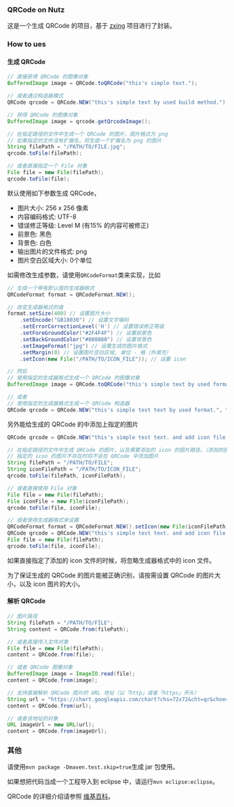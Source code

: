 ### QRCode on Nutz

这是一个生成 QRCode 的项目，基于 [zxing](http://code.google.com/p/zxing/) 项目进行了封装。

### How to ues

#### 生成 QRCode

```java
// 直接获得 QRCode 的图像对象
BufferedImage image = QRCode.toQRCode("this's simple text.");

// 或者通过构造器模式
QRCode qrcode = QRCode.NEW("this's simple text by used build method.");

// 获得 QRCode 的图像对象
BufferedImage image = qrcode.getQrcodeImage();

// 在指定路径的文件中生成一个 QRCode 的图片，图片格式为 png
// 如果指定的文件没有扩展名，将生成一个扩展名为 png 的图片
String filePath = "/PATH/TO/FILE.jpg";
qrcode.toFile(filePath);

// 或者直接指定一个 File 对象
File file = new File(filePath);
qrcode.toFile(file);
```

默认使用如下参数生成 QRCode，

* 图片大小: 256 x 256 像素
* 内容编码格式: UTF-8
* 错误修正等级: Level M (有15% 的内容可被修正)
* 前景色: 黑色
* 背景色: 白色
* 输出图片的文件格式: png
* 图片空白区域大小: 0个单位

如需修改生成参数，请使用`QRCodeFormat`类来实现，比如

```java
// 生成一个带有默认值的生成器格式
QRCodeFormat format = QRCodeFormat.NEW();

// 改变生成器格式的值
format.setSize(400) // 设置图片大小
    .setEncode("GB18030") // 设置文字编码
    .setErrorCorrectionLevel('H') // 设置错误修正等级
    .setForeGroundColor("#2F4F4F") // 设置前景色
    .setBackGroundColor("#808080") // 设置背景色
    .setImageFormat("jpg") // 设置生成的图片格式
    .setMargin(0) // 设置图片空白区域, 单位 - 格（外填充）
    .setIcon(new File("/PATH/TO/ICON_FILE")); // 设置 icon

// 然后
// 使用指定的生成器格式生成一个 QRCode 的图像对象
BufferedImage image = QRCode.toQRCode("this's simple text by used format.", format);

// 或者
// 使用指定的生成器格式生成一个 QRCode 构造器
QRCode qrcode = QRCode.NEW("this's simple test text by used format.", format);
```

另外能给生成的 QRCode 的中添加上指定的图片

```java
QRCode qrcode = QRCode.NEW("this's simple test text. and add icon file.");

// 在指定路径的文件中生成 QRCode 的图片，以及需要添加的 icon 的图片路径。（添加的图片不支持 ico 格式）
// 指定的 icon 的图片不存在时将不会在 QRCode 中添加图片
String filePath = "/PATH/TO/FILE";
String iconFilePath = "/PATH/TO/ICON_FILE";
qrcode.toFile(filePath, iconFilePath);

// 或者直接使用 File 对象
File file = new File(filePath);
File iconFile = new File(iconFilePath);
qrcode.toFile(file, iconFile);

// 或者使用生成器格式来设置
QRCodeFormat format = QRCodeFormat.NEW().setIcon(new File(iconFilePath));
QRCode qrcode = QRCode.NEW("this's simple test text. and add icon file form format.", format);
File file = new File(filePath);
qrcode.toFile(file, iconFile);
```

如果直接指定了添加的 icon 文件的时候，将忽略生成器格式中的 icon 文件。

为了保证生成的 QRCode 的图片能被正确识别，请按需设置 QRCode 的图片大小，以及 icon 图片的大小。

#### 解析 QRCode

```java
// 图片路径
String filePath = "/PATH/TO/FILE";
String content = QRCode.from(filePath);

// 或者直接传入文件对象
File file = new File(filePath);
content = QRCode.from(file);

// 或者 QRCode 图像对象
BufferedImage image = ImageIO.read(file);
content = QRCode.from(image);

// 支持直接解析 QRCode 图片的 URL 地址（以「http」或者「https」开头）
String url = "https://chart.googleapis.com/chart?chs=72x72&cht=qr&choe=UTF-8&chl=http%3A%2F%2Fwww.nutz.cn%2F";
content = QRCode.from(url);

// 或者该地址的对象
URL imageUrl = new URL(url);
content = QRCode.from(imageUrl);
```

### 其他

请使用`mvn package -Dmaven.test.skip=true`生成 jar 包使用。

如果想把代码当成一个工程导入到 eclipse 中，请运行`mvn eclipse:eclipse`。

QRCode 的详细介绍请参照 [维基百科](http://zh.wikipedia.org/zh-cn/QR%E7%A0%81)。
